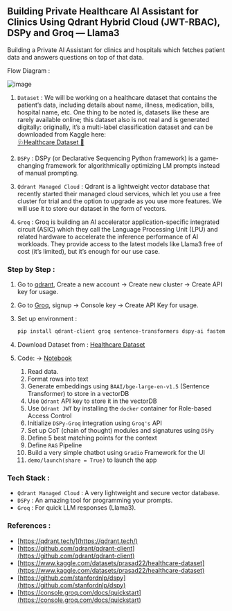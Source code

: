 ## Building Private Healthcare AI Assistant for Clinics Using Qdrant Hybrid Cloud (JWT-RBAC), DSPy and Groq — Llama3

Building a Private AI Assistant for clinics and hospitals which fetches patient data and answers questions on top of that data.

Flow Diagram :

![image](https://miro.medium.com/v2/resize:fit:4800/format:webp/0*CIjgbRNz4iYP6zwK)

1. ```Dataset``` : We will be working on a healthcare dataset that contains the patient’s data, including details about name, illness, medication, bills, hospital name, etc. One thing to be noted is, datasets like these are rarely available online; this dataset also is not real and is generated digitally: originally, it’s a multi-label classification dataset and can be downloaded from Kaggle here:  
[🩺Healthcare Dataset 🧪](https://www.kaggle.com/datasets/prasad22/healthcare-dataset)

2. ```DSPy``` : DSPy (or Declarative Sequencing Python framework) is a game-changing framework for algorithmically optimizing LM prompts instead of manual prompting.

3. ```Qdrant Managed Cloud``` : Qdrant is a lightweight vector database that recently started their managed cloud services, which let you use a free cluster for trial and the option to upgrade as you use more features. We will use it to store our dataset in the form of vectors.

4. ```Groq``` : Groq is building an AI accelerator application-specific integrated circuit (ASIC) which they call the Language Processing Unit (LPU) and related hardware to accelerate the inference performance of AI workloads. They provide access to the latest models like Llama3 free of cost (it’s limited), but it’s enough for our use case.



### Step by Step : 
1. Go to [qdrant](https://cloud.qdrant.io/login), Create a new account -> Create new cluster -> Create API key for usage.
2. Go to [Groq](https://groq.com/), signup -> Console key -> Create API Key for usage.

3. Set up environment :
   ```bash
   pip install qdrant-client groq sentence-transformers dspy-ai fastembed gradio --upgrade
   ```
4. Download Dataset from : [Healthcare Dataset](https://www.kaggle.com/datasets/prasad22/healthcare-dataset)

5. Code: -> [Notebook]()  
   1. Read data.  
   2. Format rows into text  
   3. Generate embeddings using ```BAAI/bge-large-en-v1.5``` (Sentence Transformer) to store in a vectorDB  
   4. Use ```Qdrant``` API key to store it in the vectorDB  
   5. Use ```Qdrant JWT``` by installing the ```docker``` container for Role-based Access Control  
   6. Initialize ```DSPy-Groq``` integration using ```Groq's``` API  
   7. Set up CoT (chain of thought) modules and signatures using ```DSPy```  
   8. Define 5 best matching points for the context  
   9. Define ```RAG``` Pipeline  
   10. Build a very simple chatbot using ```Gradio``` Framework for the UI  
   11. ```demo/launch(share = True)``` to launch the app 
   

### Tech Stack :
- ```Qdrant Managed Cloud``` : A very lightweight and secure vector database.
- ```DSPy``` : An amazing tool for programming your prompts.
- ```Groq``` : For quick LLM responses (Llama3).

### References :
- [https://qdrant.tech/](https://qdrant.tech/)
- [https://github.com/qdrant/qdrant-client](https://github.com/qdrant/qdrant-client)
- [https://www.kaggle.com/datasets/prasad22/healthcare-dataset](https://www.kaggle.com/datasets/prasad22/healthcare-dataset)
- [https://github.com/stanfordnlp/dspy](https://github.com/stanfordnlp/dspy)
- [https://console.groq.com/docs/quickstart](https://console.groq.com/docs/quickstart)

